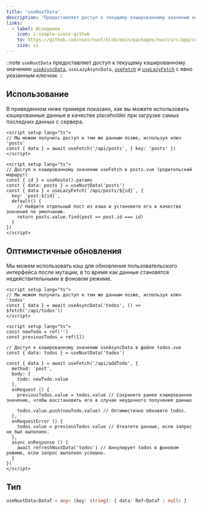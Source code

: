 ```yaml
---
title: 'useNuxtData'
description: 'Предоставляет доступ к текущему кэшированному значению композаблов получения данных.'
links:
  - label: Исходники
    icon: i-simple-icons-github
    to: https://github.com/nuxt/nuxt/blob/main/packages/nuxt/src/app/composables/asyncData.ts
    size: xs
---
```


::note
`useNuxtData` предоставляет доступ к текущему кэшированному значению [`useAsyncData`](/docs/api/composables/use-async-data), `useLazyAsyncData`, [`useFetch`](/docs/api/composables/use-fetch) и [`useLazyFetch`](/docs/api/composables/use-lazy-fetch) с явно указанным ключом.
::

## Использование

В приведенном ниже примере показано, как вы можете использовать кэшированные данные в качестве placeholder при загрузке самых последних данных с сервера.

```vue [pages/posts.vue]
<script setup lang="ts">
// Мы можем получить доступ к тем же данным позже, используя ключ 'posts'
const { data } = await useFetch('/api/posts', { key: 'posts' })
</script>
```

```vue [pages/posts/[id\\].vue]
<script setup lang="ts">
// Доступ к кэшированному значению useFetch в posts.vue (родительский маршрут)
const { id } = useRoute().params
const { data: posts } = useNuxtData('posts')
const { data } = useLazyFetch(`/api/posts/${id}`, {
  key: `post-${id}`,
  default() {
    // Найдите отдельный пост из кэша и установите его в качестве значения по умолчанию.
    return posts.value.find(post => post.id === id)
  }
})
</script>
```

## Оптимистичные обновления

Мы можем использовать кэш для обновления пользовательского интерфейса после мутации, в то время как данные становятся недействительными в фоновом режиме.

```vue [pages/todos.vue]
<script setup lang="ts">
// Мы можем получить доступ к тем же данным позже, используя ключ 'todos'
const { data } = await useAsyncData('todos', () => $fetch('/api/todos'))
</script>
```

```vue [components/NewTodo.vue]
<script setup lang="ts">
const newTodo = ref('')
const previousTodos = ref([])

// Доступ к кэшированному значению useAsyncData в файле todos.vue
const { data: todos } = useNuxtData('todos')

const { data } = await useFetch('/api/addTodo', {
  method: 'post',
  body: {
    todo: newTodo.value
  },
  onRequest () {
    previousTodos.value = todos.value // Сохраните ранее кэшированное значение, чтобы восстановить его в случае неудачного получения данных

    todos.value.push(newTodo.value) // Оптимистично обновите todos.
  },
  onRequestError () {
    todos.value = previousTodos.value // Откатите данные, если запрос не был выполнен.
  },
  async onResponse () {
    await refreshNuxtData('todos') // Аннулирует todos в фоновом режиме, если запрос выполнен успешно.
  }
})
</script>
```

## Тип

```ts
useNuxtData<DataT = any> (key: string): { data: Ref<DataT | null> }
```
